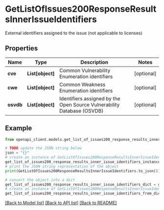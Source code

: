 # GetListOfIssues200ResponseResultsInnerIssueIdentifiers

External identifiers assigned to the issue (not applicable to licenses)

## Properties

Name | Type | Description | Notes
------------ | ------------- | ------------- | -------------
**cve** | **List[object]** | Common Vulnerability Enumeration identifiers | [optional] 
**cwe** | **List[object]** | Common Weakness Enumeration identifiers | [optional] 
**osvdb** | **List[object]** | Identifiers assigned by the Open Source Vulnerability Database (OSVDB) | [optional] 

## Example

```python
from openapi_client.models.get_list_of_issues200_response_results_inner_issue_identifiers import GetListOfIssues200ResponseResultsInnerIssueIdentifiers

# TODO update the JSON string below
json = "{}"
# create an instance of GetListOfIssues200ResponseResultsInnerIssueIdentifiers from a JSON string
get_list_of_issues200_response_results_inner_issue_identifiers_instance = GetListOfIssues200ResponseResultsInnerIssueIdentifiers.from_json(json)
# print the JSON string representation of the object
print(GetListOfIssues200ResponseResultsInnerIssueIdentifiers.to_json())

# convert the object into a dict
get_list_of_issues200_response_results_inner_issue_identifiers_dict = get_list_of_issues200_response_results_inner_issue_identifiers_instance.to_dict()
# create an instance of GetListOfIssues200ResponseResultsInnerIssueIdentifiers from a dict
get_list_of_issues200_response_results_inner_issue_identifiers_from_dict = GetListOfIssues200ResponseResultsInnerIssueIdentifiers.from_dict(get_list_of_issues200_response_results_inner_issue_identifiers_dict)
```
[[Back to Model list]](../README.md#documentation-for-models) [[Back to API list]](../README.md#documentation-for-api-endpoints) [[Back to README]](../README.md)


